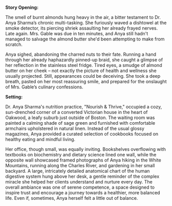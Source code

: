 **Story Opening:**

The smell of burnt almonds hung heavy in the air, a bitter testament to Dr. Anya Sharma’s chronic multi-tasking. She furiously waved a dishtowel at the smoke detector, its piercing shriek assaulting her already frayed nerves. Late again. Mrs. Gable was due in ten minutes, and Anya still hadn't managed to salvage the almond butter she'd been attempting to make from scratch.

Anya sighed, abandoning the charred nuts to their fate. Running a hand through her already haphazardly pinned-up braid, she caught a glimpse of her reflection in the stainless steel fridge. Tired eyes, a smudge of almond butter on her cheek – not exactly the picture of health and wellness she usually projected. Still, appearances could be deceiving. She took a deep breath, pasted on her most reassuring smile, and prepared for the onslaught of Mrs. Gable’s culinary confessions.

**Setting:**

Dr. Anya Sharma's nutrition practice, "Nourish & Thrive," occupied a cozy, sun-drenched corner of a converted Victorian house in the heart of Oakwood, a leafy suburb just outside of Boston. The waiting room was painted a calming shade of sage green and furnished with comfortable armchairs upholstered in natural linen. Instead of the usual glossy magazines, Anya provided a curated selection of cookbooks focused on healthy eating and mindful living.

Her office, though small, was equally inviting. Bookshelves overflowing with textbooks on biochemistry and dietary science lined one wall, while the opposite wall showcased framed photographs of Anya hiking in the White Mountains, running along the Charles River, and gardening in her small backyard. A large, intricately detailed anatomical chart of the human digestive system hung above her desk, a gentle reminder of the complex miracle she helped her clients understand and nurture every day. The overall ambiance was one of serene competence, a space designed to inspire trust and encourage a journey towards a healthier, more balanced life. Even if, sometimes, Anya herself felt a little out of balance.
